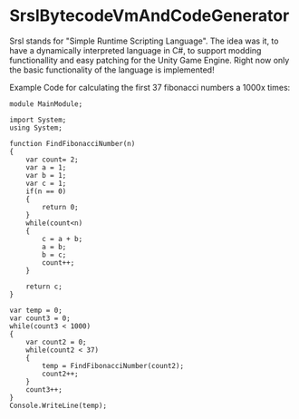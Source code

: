 # SrslBytecodeVmAndCodeGenerator
Srsl
stands for "Simple Runtime Scripting Language".
The idea was it, to have a dynamically interpreted language in C#, to support modding functionallity and easy patching for the Unity Game Engine.
Right now only the basic functionality of the language is implemented!

Example Code for calculating the first 37 fibonacci numbers a 1000x times:
```
module MainModule;

import System;
using System;

function FindFibonacciNumber(n)
{
    var count= 2;
    var a = 1;
    var b = 1;
    var c = 1;
    if(n == 0)
    {
        return 0;
    }
    while(count<n)
    {
        c = a + b;
        a = b;
        b = c; 
        count++;
    }

    return c;
}

var temp = 0;
var count3 = 0;
while(count3 < 1000)
{
    var count2 = 0;
    while(count2 < 37)
    {
        temp = FindFibonacciNumber(count2);
        count2++;
    }
    count3++;
}
Console.WriteLine(temp);
```
